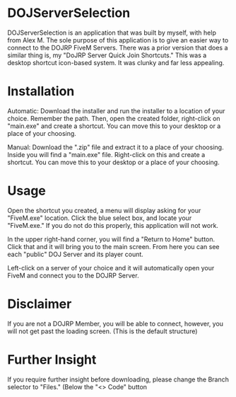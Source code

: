 # DOJServerSelection

DOJServerSelection is an application that was built by myself, with help from Alex M. The sole purpose of this application is to give an easier way to connect to the DOJRP FiveM Servers. There was a prior version that does a similar thing is, my "DoJRP Server Quick Join Shortcuts." This was a desktop shortcut icon-based system. It was clunky and far less appealing.

# Installation
Automatic: Download the installer and run the installer to a location of your choice. Remember the path. Then, open the created folder, right-click on "main.exe" and create a shortcut. You can move this to your desktop or a place of your choosing.

Manual: Download the ".zip" file and extract it to a place of your choosing. Inside you will find a "main.exe" file. Right-click on this and create a shortcut. You can move this to your desktop or a place of your choosing. 

# Usage
Open the shortcut you created, a menu will display asking for your "FiveM.exe" location. Click the blue select box, and locate your "FiveM.exe." If you do not do this properly, this application will not work.

In the upper right-hand corner, you will find a "Return to Home" button. Click that and it will bring you to the main screen. From here you can see each "public" DOJ Server and its player count.

Left-click on a server of your choice and it will automatically open your FiveM and connect you to the DOJRP Server. 

# Disclaimer
If you are not a DOJRP Member, you will be able to connect, however, you will not get past the loading screen. (This is the default structure)

# Further Insight
If you require further insight before downloading, please change the Branch selector to "Files." (Below the "<> Code" button
